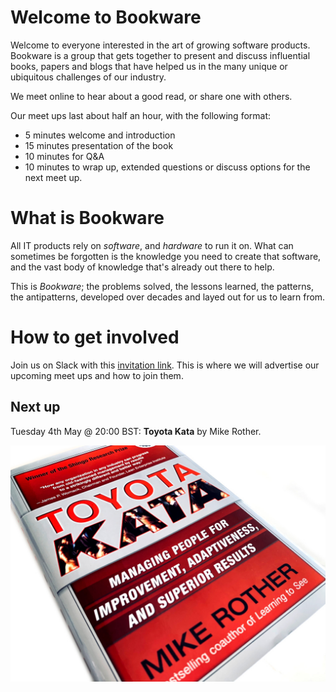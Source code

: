# Welcome to Bookware

Welcome to everyone interested in the art of growing software products. Bookware is a group that gets together to present and discuss influential books, papers and blogs that have helped us in the many unique or ubiquitous challenges of our industry.

We meet online to hear about a good read, or share one with others.

Our meet ups last about half an hour, with the following format:
* 5 minutes welcome and introduction
* 15 minutes presentation of the book
* 10 minutes for Q&A
* 10 minutes to wrap up, extended questions or discuss options for the next meet up.

# What is Bookware

All IT products rely on *software*, and *hardware* to run it on. What can sometimes be forgotten is the knowledge you need to create that software, and the vast body of knowledge that's already out there to help.

This is *Bookware*; the problems solved, the lessons learned, the patterns, the antipatterns, developed over decades and layed out for us to learn from.

# How to get involved

Join us on Slack with this [invitation link](https://join.slack.com/t/bookware/shared_invite/zt-oeq6s8ud-~zbNxfnEUK~cQMheVPdG8g). This is where we will advertise our upcoming meet ups and how to join them.

## Next up

Tuesday 4th May @ 20:00 BST: **Toyota Kata** by Mike Rother.

![Toyota Kata book cover](assets/img/toyota-kata.jpg)
